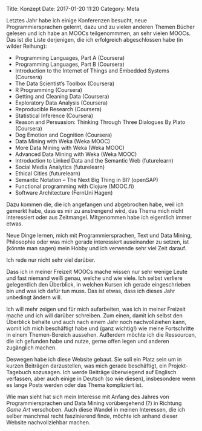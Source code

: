 Title: Konzept
Date: 2017-01-20 11:20
Category: Meta

Letztes Jahr habe ich einige Konferenzen besucht, neue Programmiersprachen gelernt, dazu und zu vielen anderen Themen Bücher gelesen und ich habe an MOOCs teilgenommmen, an sehr vielen MOOCs. Das ist die Liste derjenigen, die ich erfolgreich abgeschlossen habe (in wilder Reihung):

* Programming Languages, Part A (Coursera)
* Programming Languages, Part B (Coursera)
* Introduction to the Internet of Things and Embedded Systems (Coursera)
* The Data Scientist’s Toolbox (Coursera)
* R Programming (Coursera)
* Getting and Cleaning Data (Coursera)
* Exploratory Data Analysis (Coursera)
* Reproducible Research (Coursera)
* Statistical Inference (Coursera)
* Reason and Persuasion: Thinking Through Three Dialogues By Plato (Coursera)
* Dog Emotion and Cognition (Coursera)
* Data Mining with Weka (Weka MOOC)
* More Data Mining with Weka (Weka MOOC)
* Advanced Data Mining with Weka (Weka MOOC)
* Introduction to Linked Data and the Semantic Web (futurelearn)
* Social Media Analytics (futurelearn)
* Ethical Cities (futurelearn)
* Semantic Notation – The Next Big Thing in BI? (openSAP)
* Functional programming with Clojure (MOOC.fi)
* Software Architecture (FernUni Hagen)

Dazu kommen die, die ich angefangen und abgebrochen habe, weil ich gemerkt habe, dass es mir zu anstrengend wird, das Thema mich nicht interessiert oder aus Zeitmangel. Mitgenommen habe ich eigentlich immer etwas. 

Neue Dinge lernen, mich mit Programmiersprachen, Text und Data Mining, Philosophie oder was mich gerade interessiert auseinander zu setzen, ist (könnte man sagen) mein Hobby und ich verwende sehr viel Zeit darauf. 

Ich rede nur nicht sehr viel darüber.

Dass ich in meiner Freizeit MOOCs mache wissen nur sehr wenige Leute und fast niemand weiß genau, welche und wie viele. Ich selbst verliere gelegentlich den Überblick, in welchen Kursen ich gerade eingeschrieben bin und was ich dafür tun muss. Das ist etwas, dass ich dieses Jahr unbedingt ändern will.

Ich will mehr zeigen und für mich aufarbeiten, was ich in meiner Freizeit mache und ich will darüber schreiben. Zum einen, damit ich selbst den Überblick behalte und auch nach einem Jahr noch nachvollziehen kann, womit ich mich beschäftigt habe und (ganz wichtig!) wie meine Fortschritte in einem Themen-Bereich aussehen. Außerdem möchte ich die Ressourcen, die ich gefunden habe und nutze, gerne offen legen und anderen zugänglich machen. 

Deswegen habe ich diese Website gebaut. Sie soll ein Platz sein um in kurzen Beiträgen darzustellen, was mich gerade beschäftigt, ein Projekt-Tagebuch sozusagen. Ich werde Beiträge überwiegend auf Englisch verfassen, aber auch einige in Deutsch (so wie diesen), insbesondere wenn es lange Posts werden oder das Thema kompliziert ist.

Wie man sieht hat sich mein Interesse mit Anfang des Jahres von Programmiersprachen und Data Mining vorübergehend (?) in Richtung *Game Art* verschoben. Auch diese Wandel in meinen Interessen, die ich selber manchmal recht faszinierend finde, möchte ich anhand dieser Website nachvollziehbar machen.